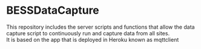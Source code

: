 # BESSDataCapture
This repository includes the server scripts and functions that allow the data capture script to continuously run and capture data from all sites.<br/>
It is based on the app that is deployed in Heroku known as mqttclient
